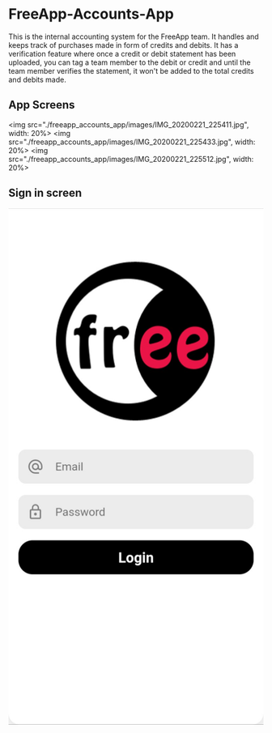 # FreeApp-Accounts-App
This is the internal accounting system for the FreeApp team. It handles and keeps track of purchases made in form of credits and debits. It has a verification feature where once a credit or debit statement has been uploaded, you can tag a team member to the debit or credit and until the team member verifies the statement, it won't be added to the total credits and debits made.


## App Screens
<img src="./freeapp_accounts_app/images/IMG_20200221_225411.jpg", width: 20%>
<img src="./freeapp_accounts_app/images/IMG_20200221_225433.jpg", width: 20%>
<img src="./freeapp_accounts_app/images/IMG_20200221_225512.jpg", width: 20%>


## Sign in screen
<img src="./freeapp_accounts_app/images/IMG_20200221_225453.jpg">


